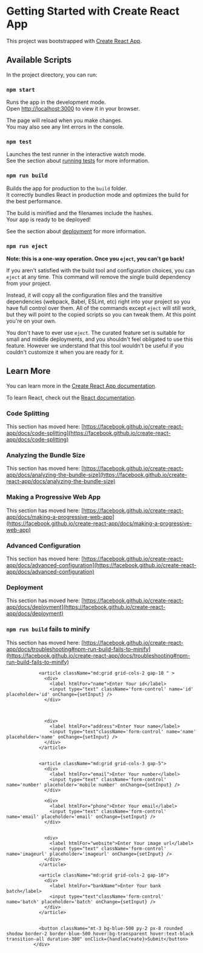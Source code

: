 # Getting Started with Create React App

This project was bootstrapped with [Create React App](https://github.com/facebook/create-react-app).

## Available Scripts

In the project directory, you can run:

### `npm start`

Runs the app in the development mode.\
Open [http://localhost:3000](http://localhost:3000) to view it in your browser.

The page will reload when you make changes.\
You may also see any lint errors in the console.

### `npm test`

Launches the test runner in the interactive watch mode.\
See the section about [running tests](https://facebook.github.io/create-react-app/docs/running-tests) for more information.

### `npm run build`

Builds the app for production to the `build` folder.\
It correctly bundles React in production mode and optimizes the build for the best performance.

The build is minified and the filenames include the hashes.\
Your app is ready to be deployed!

See the section about [deployment](https://facebook.github.io/create-react-app/docs/deployment) for more information.

### `npm run eject`

**Note: this is a one-way operation. Once you `eject`, you can't go back!**

If you aren't satisfied with the build tool and configuration choices, you can `eject` at any time. This command will remove the single build dependency from your project.

Instead, it will copy all the configuration files and the transitive dependencies (webpack, Babel, ESLint, etc) right into your project so you have full control over them. All of the commands except `eject` will still work, but they will point to the copied scripts so you can tweak them. At this point you're on your own.

You don't have to ever use `eject`. The curated feature set is suitable for small and middle deployments, and you shouldn't feel obligated to use this feature. However we understand that this tool wouldn't be useful if you couldn't customize it when you are ready for it.

## Learn More

You can learn more in the [Create React App documentation](https://facebook.github.io/create-react-app/docs/getting-started).

To learn React, check out the [React documentation](https://reactjs.org/).

### Code Splitting

This section has moved here: [https://facebook.github.io/create-react-app/docs/code-splitting](https://facebook.github.io/create-react-app/docs/code-splitting)

### Analyzing the Bundle Size

This section has moved here: [https://facebook.github.io/create-react-app/docs/analyzing-the-bundle-size](https://facebook.github.io/create-react-app/docs/analyzing-the-bundle-size)

### Making a Progressive Web App

This section has moved here: [https://facebook.github.io/create-react-app/docs/making-a-progressive-web-app](https://facebook.github.io/create-react-app/docs/making-a-progressive-web-app)

### Advanced Configuration

This section has moved here: [https://facebook.github.io/create-react-app/docs/advanced-configuration](https://facebook.github.io/create-react-app/docs/advanced-configuration)

### Deployment

This section has moved here: [https://facebook.github.io/create-react-app/docs/deployment](https://facebook.github.io/create-react-app/docs/deployment)

### `npm run build` fails to minify

This section has moved here: [https://facebook.github.io/create-react-app/docs/troubleshooting#npm-run-build-fails-to-minify](https://facebook.github.io/create-react-app/docs/troubleshooting#npm-run-build-fails-to-minify)





 <div className="flex flex-col justify-center p-3 gap-3"  >

                <article className="md:grid grid-cols-2 gap-10 " >
                  <div>
                    <label htmlFor="name">Enter Your id</label>
                    <input type="text" className='form-control' name='id' placeholder='id' onChange={setInput} />
                  </div>



                  <div>
                    <label htmlFor="address">Enter Your name</label>
                    <input type="text"className='form-control' name='name' placeholder='name' onChange={setInput} />
                  </div>
                </article>


                <article className="md:grid grid-cols-3 gap-5">
                  <div>
                    <label htmlFor="email">Enter Your number</label>
                    <input type="text" className='form-control' name='number' placeholder='mobile number' onChange={setInput} />
                  </div>

                  <div>
                    <label htmlFor="phone">Enter Your email</label>
                    <input type="text" className='form-control' name='email' placeholder='email' onChange={setInput} />
                  </div>


                  <div>
                    <label htmlFor="website">Enter Your image url</label>
                    <input type="text" className='form-control' name='imageurl' placeholder='imageurl' onChange={setInput} />
                  </div>
                </article>

                <article className="md:grid grid-cols-2 gap-10">
                  <div>
                    <label htmlFor="bankName">Enter Your bank batch</label>
                    <input type="text"className='form-control' name='batch' placeholder='batch' onChange={setInput} />
                  </div>
                </article>


                <button className="mt-3 bg-blue-500 py-2 px-8 rounded shodow border-2 border-blue-500 hover:bg-transparent hover:text-black transition-all duration-300" onClick={handleCreate}>Submit</button>
              </div>

